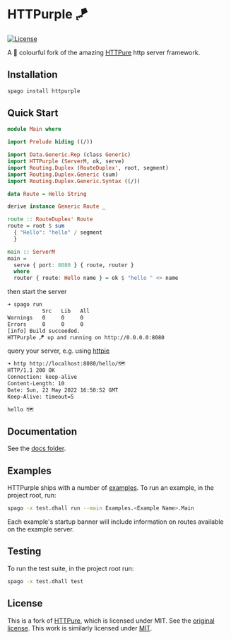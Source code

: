 # HTTPurple 🪁

[![License](https://img.shields.io/badge/license-MIT-blue.svg)](https://raw.githubusercontent.com/sigma-andex/purescript-httpurple/main/License)

A 🎨 colourful fork of the amazing [HTTPure](https://github.com/citizennet/purescript-httpure) http server framework.


## Installation

```bash
spago install httpurple
```

## Quick Start

```purescript
module Main where

import Prelude hiding ((/))

import Data.Generic.Rep (class Generic)
import HTTPurple (ServerM, ok, serve)
import Routing.Duplex (RouteDuplex', root, segment)
import Routing.Duplex.Generic (sum)
import Routing.Duplex.Generic.Syntax ((/))

data Route = Hello String

derive instance Generic Route _

route :: RouteDuplex' Route
route = root $ sum
  { "Hello": "hello" / segment
  }

main :: ServerM
main =
  serve { port: 8080 } { route, router }
  where
  router { route: Hello name } = ok $ "hello " <> name
```

then start the server

```bash
➜ spago run
           Src   Lib   All
Warnings   0     0     0  
Errors     0     0     0  
[info] Build succeeded.
HTTPurple 🪁 up and running on http://0.0.0.0:8080
```

query your server, e.g. using [httpie](https://httpie.io/)

```bash
➜ http http://localhost:8080/hello/🗺  
HTTP/1.1 200 OK
Connection: keep-alive
Content-Length: 10
Date: Sun, 22 May 2022 16:50:52 GMT
Keep-Alive: timeout=5

hello 🗺
```

## Documentation

See the [docs folder](./docs).

## Examples

HTTPurple ships with a number of [examples](./docs/Examples). To run an example,
in the project root, run:

```bash
spago -x test.dhall run --main Examples.<Example Name>.Main
```

Each example's startup banner will include information on routes available on
the example server.

## Testing

To run the test suite, in the project root run:

```bash
spago -x test.dhall test
```

## License

This is a fork of [HTTPure](https://github.com/citizennet/purescript-httpure), which is licensed under MIT. See the [original license](./LICENSES/httpure.LICENSE). This work is similarly licensed under [MIT](./License).
